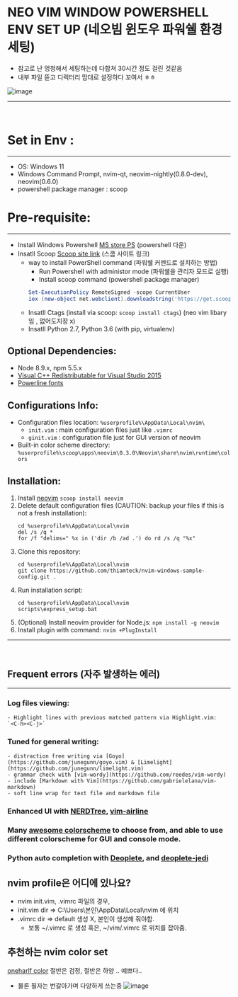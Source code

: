# NEO VIM WINDOW POWERSHELL ENV SET UP (네오빔 윈도우 파워쉘 환경 세팅)

* 참고로 난 멍청해서 세팅하는데 다합쳐 30시간 정도 걸린 것같음
* 내부 파일 뜯고 디렉터리 맘대로 설정하다 꼬여서 ㅎㅎ

![image](https://user-images.githubusercontent.com/77220824/189604483-6b59397b-e743-4703-976d-483e337bc721.png)

---

<br/>

# Set in Env :
---------------
- OS: Windows 11    
- Windows Command Prompt, nvim-qt, neovim-nightly(0.8.0-dev), neovim(0.6.0)
- powershell package manager : scoop

# Pre-requisite:
-----------------
- Install Windows Powershell [MS store PS](https://apps.microsoft.com/store/detail/powershell/9MZ1SNWT0N5D?hl=ko-kr&gl=kr) (powershell 다운)
- Insatll Scoop [Scoop site link](https://scoop.sh/) (스쿱 사이트 링크)
    - way to install PowerShell command (파워쉘 커멘드로 설치하는 방법)
        - Run Powershell with administor mode (파워쉘을 관리자 모드로 실행)
        - Install scoop command (powershell package manager) 
        ```PowerShell
        Set-ExecutionPolicy RemoteSigned -scope CurrentUser
        iex (new-object net.webclient).downloadstring('https://get.scoop.sh')
        ```
    - Insatll Ctags (install via scoop: `scoop install ctags`)  (neo vim libary임 , 없어도지장 x)
    - Insatll Python 2.7, Python 3.6 (with pip, virtualenv)

Optional Dependencies:
-----------------------
- Node 8.9.x, npm 5.5.x
- [Visual C++ Redistributable for Visual Studio 2015](https://www.microsoft.com/en-my/download/details.aspx?id=48145)
- [Powerline fonts](https://medium.com/@slmeng/how-to-install-powerline-fonts-in-windows-b2eedecace58)

Configurations Info:
---------------------
- Configuration files location: `%userprofile%\AppData\Local\nvim\`
    - `init.vim` : main configuration files just like `.vimrc`
    - `ginit.vim` : configuration file just for GUI version of neovim
- Built-in color scheme directory: `%userprofile%\scoop\apps\neovim\0.3.0\Neovim\share\nvim\runtime\colors`

Installation:
--------------
1. Install [neovim](https://github.com/neovim/neovim/wiki/Installing-Neovim)
    `scoop install neovim`
2. Delete default configuration files (CAUTION: backup your files if this is not a fresh installation): 
    ```console
    cd %userprofile%\AppData\Local\nvim
    del /s /q *
    for /f "delims=" %x in ('dir /b /ad .') do rd /s /q "%x"
    ````
3. Clone this repository: 
    ```console
    cd %userprofile%\AppData\Local\nvim 
    git clone https://github.com/thiamteck/nvim-windows-sample-config.git .
    ```
4. Run installation script:
    ```console
    cd %userprofile%\AppData\Local\nvim
    scripts\express_setup.bat
    ```
5. (Optional) Install neovim provider for Node.js: `npm install -g neovim`
6. Install plugin with command: `nvim +PlugInstall`


---

<br>


## Frequent errors (자주 발생하는 에러)

----------------------

### Log files viewing:
    - Highlight lines with previous matched pattern via Highlight.vim: `<C-h><C-j>`
    
### Tuned for general writing:
    - distraction free writing via [Goyo](https://github.com/junegunn/goyo.vim) & [Limelight](https://github.com/junegunn/limelight.vim)
    - grammar check with [vim-wordy](https://github.com/reedes/vim-wordy)
    - include [Markdown with Vim](https://github.com/gabrielelana/vim-markdown)
    - soft line wrap for text file and markdown file
### Enhanced UI with [NERDTree](https://github.com/scrooloose/nerdtree), [vim-airline](https://github.com/vim-airline/vim-airline)    
### Many [awesome colorscheme](https://github.com/rafi/awesome-vim-colorschemes) to choose from, and able to use different colorscheme for GUI and console mode. 
### Python auto completion with [Deoplete](https://github.com/Shougo/deoplete.nvim), and [deoplete-jedi](https://github.com/zchee/deoplete-jedi)

## nvim profile은 어디에 있나요?

- nvim init.vim, .vimrc 파일의 경우, 
- init.vim dir => C:\Users\본인\AppData\Local\nvim 에 위치
- .vimrc dir => default 생성 X, 본인이 생성해 줘야함. 
    - 보통 ~/.vimrc 로 생성 혹은, ~/vim/.vimrc 로 위치를 잡아줌. 

## 추천하는 nvim color set
[oneharlf color](https://github.com/sonph/onehalf/tree/master/vim)
절반은 검정, 절반은 하양 .. 예쁘다..
* 물론 필자는 번갈아가며 다양하게 쓰는중 
![image](https://user-images.githubusercontent.com/77220824/189599838-ad0eb148-8e03-4e75-8124-a2f529d1a5e2.png)

<br>
<br>

